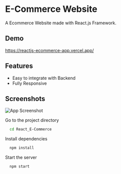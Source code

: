 # E-Commerce Website

A Ecommerce Website made with React.js Framework.


## Demo

https://reactjs-ecommerce-app.vercel.app/

## Features

- Easy to integrate with Backend
- Fully Responsive


## Screenshots

![App Screenshot](https://i.ibb.co/fQ293tm/image.png)



Go to the project directory

```bash
  cd React_E-Commerce
```

Install dependencies

```bash
  npm install
```

Start the server

```bash
  npm start
```



